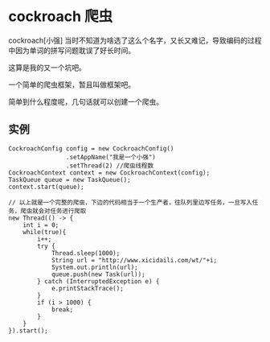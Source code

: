 # cockroach 爬虫

cockroach[小强] 当时不知道为啥选了这么个名字，又长又难记，导致编码的过程中因为单词的拼写问题耽误了好长时间。

这算是我的又一个坑吧。

一个简单的爬虫框架，暂且叫做框架吧。

简单到什么程度呢，几句话就可以创建一个爬虫。

## 实例

```
CockroachConfig config = new CockroachConfig()
                .setAppName("我是一个小强")
                .setThread(2) //爬虫线程数
CockroachContext context = new CockroachContext(config);
TaskQueue queue = new TaskQueue();
context.start(queue);

// 以上就是一个完整的爬虫，下边的代码相当于一个生产者，往队列里边写任务，一旦写入任务，爬虫就会对任务进行爬取
new Thread(() -> {
    int i = 0;
    while(true){
        i++;
        try {
            Thread.sleep(1000);
            String url = "http://www.xicidaili.com/wt/"+i;
            System.out.println(url);
            queue.push(new Task(url));
        } catch (InterruptedException e) {
            e.printStackTrace();
        }
        if (i > 1000) {
            break;
        }
    }
}).start();
```

